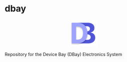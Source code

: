 # dbay

<p align="center">
    <img width="17%" src="https://raw.githubusercontent.com/bkorzh/dbay/main/software/frontend/public/db_1.png">
</p>

Repository for the Device Bay (DBay) Electronics System
